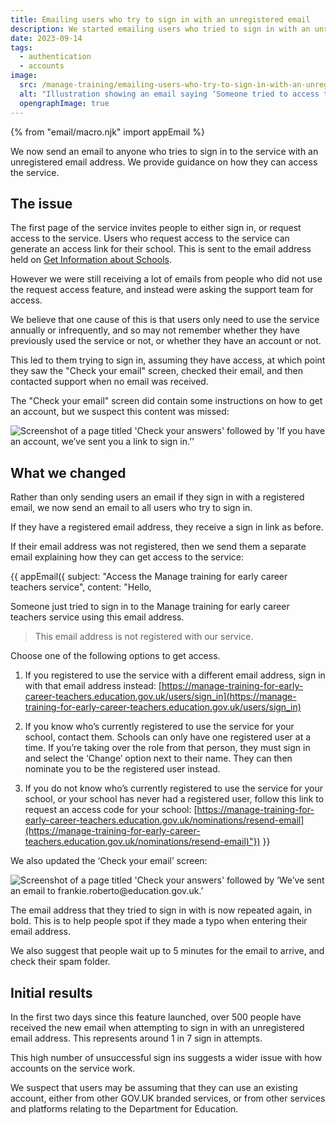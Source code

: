 ```yaml
---
title: Emailing users who try to sign in with an unregistered email
description: We started emailing users who tried to sign in with an unregistered email address,
date: 2023-09-14
tags:
  - authentication
  - accounts
image:
  src: /manage-training/emailing-users-who-try-to-sign-in-with-an-unregistered-email/access-the-service.png
  alt: "Illustration showing an email saying ‘Someone tried to access the service with this email address. This email address is not registered with our service.’"
  opengraphImage: true
---
```

{% from "email/macro.njk" import appEmail %}

We now send an email to anyone who tries to sign in to the service with an unregistered email address. We provide guidance on how they can access the service.

## The issue

The first page of the service invites people to either sign in, or request access to the service. Users who request access to the service can generate an access link for their school. This is sent to the email address held on [Get Information about Schools](https://get-information-schools.service.gov.uk).

However we were still receiving a lot of emails from people who did not use the request access feature, and instead were asking the support team for access.

We believe that one cause of this is that users only need to use the service annually or infrequently, and so may not remember whether they have previously used the service or not, or whether they have an account or not.

This led to them trying to sign in, assuming they have access, at which point they saw the "Check your email" screen, checked their email, and then contacted support when no email was received.

The "Check your email" screen did contain some instructions on how to get an account, but we suspect this content was missed:

![Screenshot of a page titled 'Check your answers' followed by 'If you have an account, we’ve sent you a link to sign in.’'](previous-check-your-email-screen.png "The previous “Check your email’ screen")

## What we changed

Rather than only sending users an email if they sign in with a registered email, we now send an email to all users who try to sign in.

If they have a registered email address, they receive a sign in link as before.

If their email address was not registered, then we send them a separate email explaining how they can get access to the service:


{{ appEmail({
  subject: "Access the Manage training for early career teachers service",
  content: "Hello,

Someone just tried to sign in to the Manage training for early career teachers service using this email address.

> This email address is not registered with our service.

Choose one of the following options to get access.

1. If you registered to use the service with a different email address, sign in with that email address instead: [https://manage-training-for-early-career-teachers.education.gov.uk/users/sign_in](https://manage-training-for-early-career-teachers.education.gov.uk/users/sign_in)

2. If you know who’s currently registered to use the service for your school, contact them. Schools can only have one registered user at a time. If you’re taking over the role from that person, they must sign in and select the ‘Change’ option next to their name. They can then nominate you to be the registered user instead.

3. If you do not know who’s currently registered to use the service for your school, or your school has never had a registered user, follow this link to request an access code for your school: [https://manage-training-for-early-career-teachers.education.gov.uk/nominations/resend-email](https://manage-training-for-early-career-teachers.education.gov.uk/nominations/resend-email)"}) }}

We also updated the ‘Check your email’ screen:

![Screenshot of a page titled 'Check your answers' followed by ‘We’ve sent an email to frankie.roberto@education.gov.uk.’](check-your-email.png "The updated “Check your email’ screen")

The email address that they tried to sign in with is now repeated again, in bold. This is to help people spot if they made a typo when entering their email address.

We also suggest that people wait up to 5 minutes for the email to arrive, and check their spam folder.

## Initial results

In the first two days since this feature launched, over 500 people have received the new email when attempting to sign in with an unregistered email address. This represents around 1 in 7 sign in attempts.

This high number of unsuccessful sign ins suggests a wider issue with how accounts on the service work.

We suspect that users may be assuming that they can use an existing account, either from other GOV.UK branded services, or from other services and platforms relating to the Department for Education.
